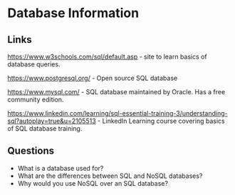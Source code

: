 # Database Information

## Links

https://www.w3schools.com/sql/default.asp - site to learn basics of database queries.

https://www.postgresql.org/ - Open source SQL database

https://www.mysql.com/ - SQL database maintained by Oracle.  Has a free community edition.

https://www.linkedin.com/learning/sql-essential-training-3/understanding-sql?autoplay=true&u=2105513 - LinkedIn Learning course covering basics of SQL database training.


## Questions

* What is a database used for?
* What are the differences between SQL and NoSQL databases?
* Why would you use NoSQL over an SQL database?
